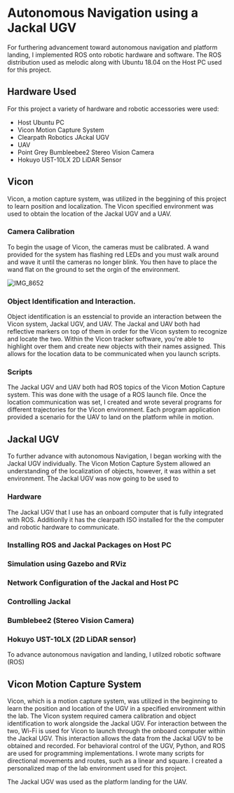 # Autonomous Navigation using a Jackal UGV
For furthering advancement toward autonomous navigation and platform landing, I implemented ROS onto robotic hardware and software. The ROS distribution used as melodic along with Ubuntu 18.04 on the Host PC used for this project.

## Hardware Used
For this project a variety of hardware and robotic accessories were used: 
- Host Ubuntu PC
- Vicon Motion Capture System
- Clearpath Robotics JAckal UGV
- UAV
- Point Grey Bumbleebee2 Stereo Vision Camera
- Hokuyo UST-10LX 2D LiDAR Sensor


## Vicon 
Vicon, a motion capture system, was utilized in the beggining of this project to learn position and localization. The Vicon specified environment was used to obtain the location of the Jackal UGV and a UAV.  


### Camera Calibration 
To begin the usage of Vicon, the cameras must be calibrated. A wand provided for the system has flashing red LEDs and you must walk around and wave it until the cameras no longer blink. You then have to place the wand flat on the ground to set the orgin of the environment.

![IMG_8652](https://user-images.githubusercontent.com/98404383/180495459-b36c5bf2-4d38-4bd5-bdef-b6bb3eecb491.jpeg) 


### Object Identification and Interaction. 
Object identification is an esstencial to provide an interaction between the Vicon system, Jackal UGV, and UAV. The Jackal and UAV both had reflective markers on top of them in order for the Vicon system to recognize and locate the two. Within the Vicon tracker software, you're able to highlight over them and create new objects with their names assigned. This allows for the location data to be communicated when you launch scripts.  

### Scripts
The Jackal UGV and UAV both had ROS topics of the Vicon Motion Capture system. This was done with the usage of a ROS launch file. Once the location communication was set, I created and wrote several programs for different trajectories for the Vicon environment. Each program application provided a scenario for the UAV to land on the platform while in motion. 


## Jackal UGV
To further advance with autonomous Navigation, I began working with the Jackal UGV individually. The Vicon Motion Capture System allowed an understanding of the localization of objects, however, it was within a set environment. The Jackal UGV was now going to be used to 
### Hardware
The Jackal UGV that I use  has an onboard computer that is fully integrated with ROS. Additionlly it has the clearpath ISO installed for the the computer and robotic hardware to communicate. 




### Installing ROS and Jackal Packages on Host PC

### Simulation using Gazebo and RViz





### Network Configuration of the Jackal and Host PC

### Controlling Jackal 

### Bumblebee2 (Stereo Vision Camera)

### Hokuyo UST-10LX (2D LiDAR sensor) 
















To advance autonomous navigation and landing, I utilzed robotic software (ROS)

## Vicon Motion Capture System
Vicon, which is a motion capture system, was utilized in the beginning to learn the position and location of the UGV in a specified environment within the lab. The Vicon system required camera calibration and object identification to work alongside the Jackal UGV. For interaction between the two, Wi-Fi is used for Vicon to launch through the onboard computer within the Jackal UGV. This interaction allows the data from the Jackal UGV to be obtained and recorded. For behavioral control of the UGV, Python, and ROS are used for programming implementations. I wrote many scripts for directional movements and routes, such as a linear and square. I created a personalized map of the lab environment used for this project. 

The Jackal UGV was used as the platform landing for the UAV. 


<p align="center">

</p>
